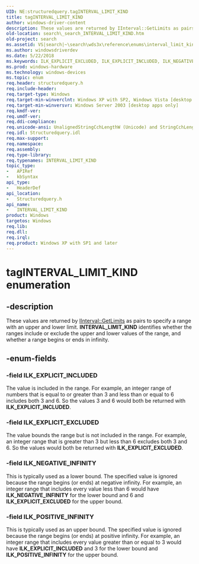 ```yaml
---
UID: NE:structuredquery.tagINTERVAL_LIMIT_KIND
title: tagINTERVAL_LIMIT_KIND
author: windows-driver-content
description: These values are returned by IInterval::GetLimits as pairs to specify a range with an upper and lower limit.
old-location: search\_search_INTERVAL_LIMIT_KIND.htm
old-project: search
ms.assetid: VS|search|~\search\wds3x\reference\enums\interval_limit_kind.htm
ms.author: windowsdriverdev
ms.date: 5/22/2018
ms.keywords: ILK_EXPLICIT_EXCLUDED, ILK_EXPLICIT_INCLUDED, ILK_NEGATIVE_INFINITY, ILK_POSITIVE_INFINITY, INTERVAL_LIMIT_KIND, INTERVAL_LIMIT_KIND enumeration [search], _search_INTERVAL_LIMIT_KIND, search._search_INTERVAL_LIMIT_KIND, structuredquery/ILK_EXPLICIT_EXCLUDED, structuredquery/ILK_EXPLICIT_INCLUDED, structuredquery/ILK_NEGATIVE_INFINITY, structuredquery/ILK_POSITIVE_INFINITY, structuredquery/INTERVAL_LIMIT_KIND, tagINTERVAL_LIMIT_KIND
ms.prod: windows-hardware
ms.technology: windows-devices
ms.topic: enum
req.header: structuredquery.h
req.include-header: 
req.target-type: Windows
req.target-min-winverclnt: Windows XP with SP2, Windows Vista [desktop apps only]
req.target-min-winversvr: Windows Server 2003 [desktop apps only]
req.kmdf-ver: 
req.umdf-ver: 
req.ddi-compliance: 
req.unicode-ansi: UnalignedStringCchLengthW (Unicode) and StringCchLengthA (ANSI)
req.idl: Structuredquery.idl
req.max-support: 
req.namespace: 
req.assembly: 
req.type-library: 
req.typenames: INTERVAL_LIMIT_KIND
topic_type:
-	APIRef
-	kbSyntax
api_type:
-	HeaderDef
api_location:
-	Structuredquery.h
api_name:
-	INTERVAL_LIMIT_KIND
product: Windows
targetos: Windows
req.lib: 
req.dll: 
req.irql: 
req.product: Windows XP with SP1 and later
---
```


# tagINTERVAL_LIMIT_KIND enumeration


## -description


These values are returned by <a href="https://msdn.microsoft.com/631f3ec2-cf8f-4c20-8933-c83bac4b3d58">IInterval::GetLimits</a> as pairs to specify a range with an upper and lower limit. <b>INTERVAL_LIMIT_KIND</b> identifies whether the ranges include or exclude the upper and lower values of the range, and whether a range begins or ends in infinity.


## -enum-fields




### -field ILK_EXPLICIT_INCLUDED

The value is included in the range. For example, an integer range of numbers that is equal to or greater than 3 and less than or equal to 6 includes both 3 and 6. So the values 3 and 6 would both be returned with <b>ILK_EXPLICIT_INCLUDED</b>.


### -field ILK_EXPLICIT_EXCLUDED

The value bounds the range but is not included in the range. For example, an integer range that is greater than 3 but less than 6 excludes both 3 and 6. So the values would both be returned with <b>ILK_EXPLICIT_EXCLUDED</b>.


### -field ILK_NEGATIVE_INFINITY

This is typically used as a lower bound. The specified value is ignored because the range begins (or ends) at negative infinity. For example, an integer range that includes every value less than 6 would have <b>ILK_NEGATIVE_INFINITY</b> for the lower bound and 6 and <b>ILK_EXPLICIT_EXCLUDED</b> for the upper bound. 




### -field ILK_POSITIVE_INFINITY

This is typically used as an upper bound. The specified value is ignored because the range begins (or ends) at positive infinity. For example, an integer range that includes every value greater than or equal to 3 would have <b>ILK_EXPLICIT_INCLUDED</b> and 3 for the lower bound and <b>ILK_POSITIVE_INFINITY</b> for the upper bound. 



